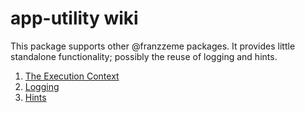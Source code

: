 # app-utility wiki 

This package supports other @franzzeme packages.  It provides little standalone functionality; possibly the reuse of 
logging and hints.   

1. [The Execution Context](./execution-context.md)
2. [Logging](./log/logger-adapter.md)
3. [Hints](./hints.md)

